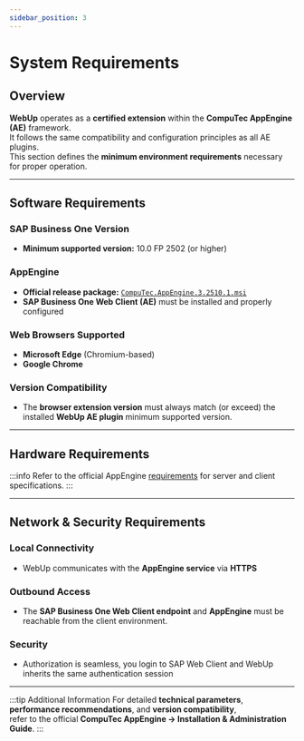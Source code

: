 ```yaml
---
sidebar_position: 3
---
```


# System Requirements

## Overview

**WebUp** operates as a **certified extension** within the **CompuTec AppEngine (AE)** framework.  
It follows the same compatibility and configuration principles as all AE plugins.  
This section defines the **minimum environment requirements** necessary for proper operation.

---

## Software Requirements

### SAP Business One Version

- **Minimum supported version:** 10.0 FP 2502 (or higher)

### AppEngine

- **Official release package:** [`CompuTec.AppEngine.3.2510.1.msi`](/docs/appengine/releases/appengine/download)  
- **SAP Business One Web Client (AE)** must be installed and properly configured

### Web Browsers Supported

- **Microsoft Edge** (Chromium-based)  
- **Google Chrome**

### Version Compatibility

- The **browser extension version** must always match (or exceed) the installed **WebUp AE plugin** minimum supported version.

---

## Hardware Requirements

:::info
Refer to the official AppEngine [requirements](https://learn.computec.one/docs/appengine/administrators-guide/requirements) for server and client specifications.
:::

---

## Network & Security Requirements

### Local Connectivity

- WebUp communicates with the **AppEngine service** via **HTTPS**

### Outbound Access

- The **SAP Business One Web Client endpoint** and **AppEngine** must be reachable from the client environment.

### Security

- Authorization is seamless, you login to SAP Web Client and WebUp inherits the same authentication session

---

:::tip Additional Information
For detailed **technical parameters**, **performance recommendations**, and **version compatibility**,  
refer to the official **CompuTec AppEngine → Installation & Administration Guide**.
:::
